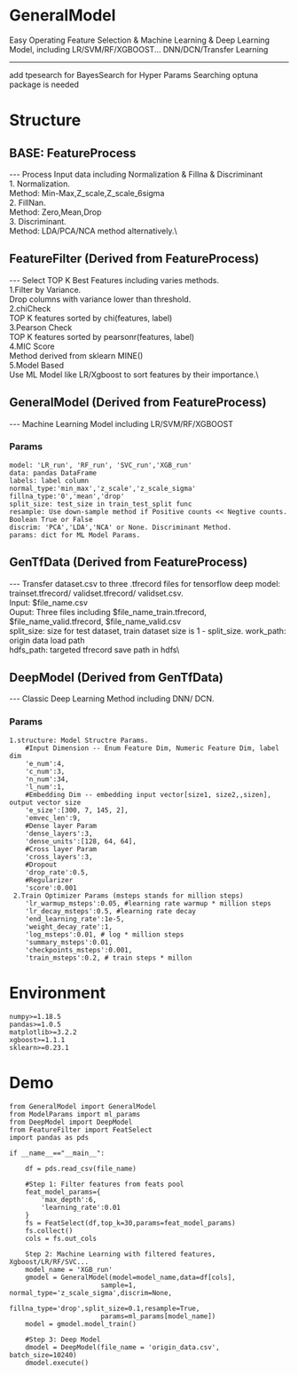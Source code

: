 # GeneralModel
Easy Operating Feature Selection & Machine Learning & Deep Learning Model, including LR/SVM/RF/XGBOOST... DNN/DCN/Transfer Learning
______
add tpesearch for BayesSearch for Hyper Params Searching
optuna package is needed

# Structure
## BASE: FeatureProcess 
--- Process Input data including Normalization & Fillna & Discriminant\
    1. Normalization. \
        Method: Min-Max,Z_scale,Z_scale_6sigma\
    2. FillNan. \
        Method: Zero,Mean,Drop\
    3. Discriminant. \
        Method: LDA/PCA/NCA method alternatively.\
## FeatureFilter (Derived from FeatureProcess)
--- Select TOP K Best Features including varies methods.\
    1.Filter by Variance.\
        Drop columns with variance lower than threshold.\
    2.chiCheck\
        TOP K features sorted by chi(features, label)\
    3.Pearson Check\
        TOP K features sorted by pearsonr(features, label)\
    4.MIC Score\
        Method derived from  sklearn MINE()\
    5.Model Based\
        Use ML Model like LR/Xgboost to sort features by their importance.\
## GeneralModel (Derived from FeatureProcess)
--- Machine Learning Model including LR/SVM/RF/XGBOOST
### Params
    model: 'LR_run', 'RF_run', 'SVC_run','XGB_run'
    data: pandas DataFrame
    labels: label column
    normal_type:'min_max','z_scale','z_scale_sigma'
    fillna_type:'0','mean','drop'
    split_size: test_size in train_test_split func
    resample: Use down-sample method if Positive counts << Negtive counts. Boolean True or False
    discrim: 'PCA','LDA','NCA' or None. Discriminant Method.
    params: dict for ML Model Params.
## GenTfData (Derived from FeatureProcess)
--- Transfer dataset.csv to three .tfrecord files for tensorflow deep model: trainset.tfrecord/ validset.tfrecord/ validset.csv.\
    Input: $file_name.csv\
    Ouput: Three files including $file_name_train.tfrecord, $file_name_valid.tfrecord, $file_name_valid.csv\
    split_size: size for test dataset, train dataset size is 1 - split_size.
    work_path: origin data load path\
    hdfs_path: targeted tfrecord save path in hdfs\
## DeepModel (Derived from GenTfData)
--- Classic Deep Learning Method including DNN/ DCN.
### Params
    1.structure: Model Structre Params.
        #Input Dimension -- Enum Feature Dim, Numeric Feature Dim, label dim
        'e_num':4,
        'c_num':3,
        'n_num':34,
        'l_num':1,
        #Embedding Dim -- embedding input vector[size1, size2,,sizen], output vector size
        'e_size':[300, 7, 145, 2],
        'emvec_len':9,
        #Dense layer Param
        'dense_layers':3,
        'dense_units':[128, 64, 64],
        #Cross layer Param
        'cross_layers':3,
        #Dropout
        'drop_rate':0.5,
        #Regularizer
        'score':0.001
     2.Train Optimizer Params (msteps stands for million steps)
        'lr_warmup_msteps':0.05, #learning rate warmup * million steps
        'lr_decay_msteps':0.5, #learning rate decay
        'end_learning_rate':1e-5,
        'weight_decay_rate':1,
        'log_msteps':0.01, # log * million steps
        'summary_msteps':0.01,
        'checkpoints_msteps':0.001,
        'train_msteps':0.2, # train steps * millon
# Environment
    numpy>=1.18.5
    pandas>=1.0.5
    matplotlib>=3.2.2
    xgboost>=1.1.1
    sklearn>=0.23.1
# Demo
    from GeneralModel import GeneralModel
    from ModelParams import ml_params
    from DeepModel import DeepModel
    from FeatureFilter import FeatSelect
    import pandas as pds

    if __name__=="__main__":

        df = pds.read_csv(file_name)
        
        #Step 1: Filter features from feats pool
        feat_model_params={
            'max_depth':6,
            'learning_rate':0.01
        }
        fs = FeatSelect(df,top_k=30,params=feat_model_params)
        fs.collect()
        cols = fs.out_cols

        Step 2: Machine Learning with filtered features, Xgboost/LR/RF/SVC...
        model_name = 'XGB_run'
        gmodel = GeneralModel(model=model_name,data=df[cols],
                           sample=1, normal_type='z_scale_sigma',discrim=None,
                           fillna_type='drop',split_size=0.1,resample=True,
                           params=ml_params[model_name])
        model = gmodel.model_train()

        #Step 3: Deep Model
        dmodel = DeepModel(file_name = 'origin_data.csv', batch_size=10240)
        dmodel.execute()
